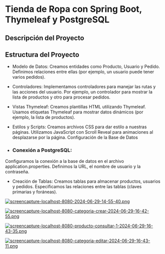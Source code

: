 # Tienda de Ropa con Spring Boot, Thymeleaf y PostgreSQL

## Descripción del Proyecto

## Estructura del Proyecto

- Modelo de Datos:
Creamos entidades como Producto, Usuario y Pedido.
Definimos relaciones entre ellas (por ejemplo, un usuario puede tener varios pedidos).

- Controladores:
Implementamos controladores para manejar las rutas y las acciones del usuario.
Por ejemplo, un controlador para mostrar la lista de productos y otro para procesar pedidos.

- Vistas Thymeleaf:
Creamos plantillas HTML utilizando Thymeleaf.
Usamos etiquetas Thymeleaf para mostrar datos dinámicos (por ejemplo, la lista de productos).

- Estilos y Scripts:
Creamos archivos CSS para dar estilo a nuestras páginas.
Utilizamos JavaScript con Scroll Reveal para animaciones al desplazarse por la página.
Configuración de la Base de Datos

- ### Conexión a PostgreSQL:
Configuramos la conexión a la base de datos en el archivo application.properties.
Definimos la URL, el nombre de usuario y la contraseña.

- Creación de Tablas:
Creamos tablas para almacenar productos, usuarios y pedidos.
Especificamos las relaciones entre las tablas (claves primarias y foráneas).

[![screencapture-localhost-8080-2024-06-29-14-55-40.png](https://i.postimg.cc/Rhg2Y1NR/screencapture-localhost-8080-2024-06-29-14-55-40.png)](https://postimg.cc/tnVrZxdZ)

[![screencapture-localhost-8080-categoria-crear-2024-06-29-16-42-55.png](https://i.postimg.cc/HkFKysq6/screencapture-localhost-8080-categoria-crear-2024-06-29-16-42-55.png)](https://postimg.cc/K1rJXFvT)

[![screencapture-localhost-8080-producto-consultar-1-2024-06-29-16-43-35.png](https://i.postimg.cc/SK8P7bqk/screencapture-localhost-8080-producto-consultar-1-2024-06-29-16-43-35.png)](https://postimg.cc/DWv5nD8M)

[![screencapture-localhost-8080-categoria-editar-2024-06-29-16-43-11.png](https://i.postimg.cc/63XmMb5R/screencapture-localhost-8080-categoria-editar-2024-06-29-16-43-11.png)](https://postimg.cc/yJLjdPRY)
